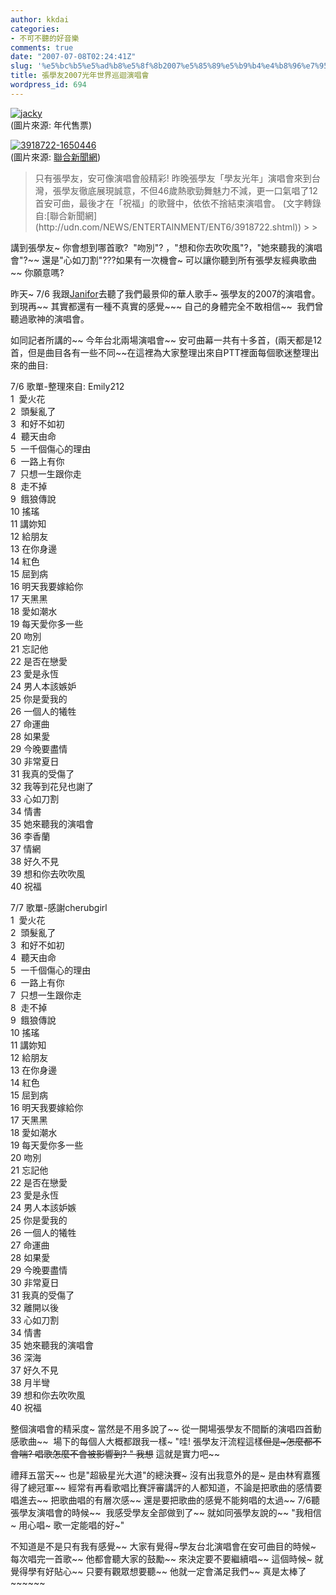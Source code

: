 ```yaml
---
author: kkdai
categories:
- 不可不聽的好音樂
comments: true
date: "2007-07-08T02:24:41Z"
slug: '%e5%bc%b5%e5%ad%b8%e5%8f%8b2007%e5%85%89%e5%b9%b4%e4%b8%96%e7%95%8c%e5%b7%a1%e8%bf%b4%e6%bc%94%e5%94%b1%e6%9c%83'
title: 張學友2007光年世界巡迴演唱會
wordpress_id: 694
---
```


[![jacky](http://farm2.static.flickr.com/1267/748013403_b63ebb2845_o.jpg)](http://www.flickr.com/photos/evanlin/748013403/)  
(圖片來源: 年代售票)

[![3918722-1650446](http://farm2.static.flickr.com/1313/748012863_f63db280d8.jpg)](http://www.flickr.com/photos/evanlin/748012863/)  
(圖片來源: [聯合新聞網](http://udn.com/NEWS/ENTERTAINMENT/ENT6/3918722.shtml))  


<blockquote>只有張學友，安可像演唱會般精彩! 昨晚張學友「學友光年」演唱會來到台灣，張學友徹底展現誠意，不但46歲熱歌勁舞魅力不減，更一口氣唱了12 首安可曲，最後才在「祝福」的歌聲中，依依不捨結束演唱會。  
(文字轉錄自:[聯合新聞網](http://udn.com/NEWS/ENTERTAINMENT/ENT6/3918722.shtml))
> 
> </blockquote>

講到張學友~ 你會想到哪首歌?  "吻別"? ，"想和你去吹吹風"?，"她來聽我的演唱會"?~~ 還是"心如刀割"???如果有一次機會~ 可以讓你聽到所有張學友經典歌曲~~  你願意嗎?

昨天~ 7/6 我跟[Janifor](http://www.evanlin.com/janifor/)去聽了我們最景仰的華人歌手~ 張學友的2007的演唱會。到現再~~ 其實都還有一種不真實的感覺~~~ 自己的身體完全不敢相信~~  我們曾聽過歌神的演唱會。

如同記者所講的~~  今年台北兩場演唱會~~  安可曲幕一共有十多首，(兩天都是12首，但是曲目各有一些不同~~在這裡為大家整理出來自PTT裡面每個歌迷整理出來的曲目:

7/6 歌單-整理來自: Emily212   
1  愛火花  
2  頭髮亂了  
3  和好不如初  
4  聽天由命  
5  一千個傷心的理由  
6  一路上有你  
7  只想一生跟你走  
8  走不掉  
9  餓狼傳說  
10 搖瑤  
11 講妳知  
12 給朋友  
13 在你身邊  
14 紅色  
15 屈到病  
16 明天我要嫁給你  
17 天黑黑  
18 愛如潮水  
19 每天愛你多一些  
20 吻別  
21 忘記他  
22 是否在戀愛  
23 愛是永恆  
24 男人本該嫉妒  
25 你是愛我的  
26 一個人的犧牲  
27 命運曲  
28 如果愛  
29 今晚要盡情  
30 非常夏日  
31 我真的受傷了  
32 我等到花兒也謝了  
33 心如刀割  
34 情書  
35 她來聽我的演唱會  
36 李香蘭  
37 情網  
38 好久不見  
39 想和你去吹吹風  
40 祝福  


7/7 歌單-感謝cherubgirl   
1  愛火花  
2  頭髮亂了  
3  和好不如初  
4  聽天由命  
5  一千個傷心的理由  
6  一路上有你  
7  只想一生跟你走  
8  走不掉  
9  餓狼傳說  
10 搖瑤  
11 講妳知  
12 給朋友  
13 在你身邊  
14 紅色  
15 屈到病  
16 明天我要嫁給你  
17 天黑黑  
18 愛如潮水  
19 每天愛你多一些  
20 吻別  
21 忘記他  
22 是否在戀愛  
23 愛是永恆  
24 男人本該妒嫉  
25 你是愛我的  
26 一個人的犧牲  
27 命運曲  
28 如果愛  
29 今晚要盡情  
30 非常夏日  
31 我真的受傷了  
32 離開以後  
33 心如刀割  
34 情書  
35 她來聽我的演唱會  
36 深海  
37 好久不見  
38 月半彎  
39 想和你去吹吹風  
40 祝福  


整個演唱會的精采度~ 當然是不用多說了~~ 從一開場張學友不間斷的演唱四首動感歌曲~~  場下的每個人大概都跟我一樣~ "哇! 張學友汗流程這樣~~但是~怎麼都不會喘? 唱歌怎麼不會被影響到? " 我想~~ 這就是實力吧~~ 

禮拜五當天~~ 也是"超級星光大道"的總決賽~ 沒有出我意外的是~ 是由林宥嘉獲得了總冠軍~~  經常有再看歌唱比賽評審講評的人都知道，不論是把歌曲的感情要唱進去~~ 把歌曲唱的有層次感~~ 還是要把歌曲的感覺不能夠唱的太過~~  7/6聽張學友演唱會的時候~~  我感受學友全部做到了~~ 就如同張學友說的~~ "我相信~ 用心唱~ 歌一定能唱的好~"

不知道是不是只有我有感覺~~ 大家有覺得~學友台北演唱會在安可曲目的時候~ 每次唱完一首歌~~ 他都會聽大家的鼓勵~~ 來決定要不要繼續唱~~ 這個時候~ 就覺得學有好貼心~~ 只要有觀眾想要聽~~ 他就一定會滿足我們~~ 真是太棒了~~~~~~
